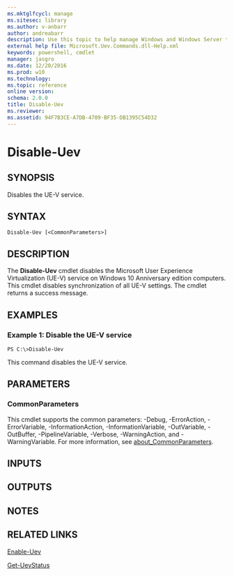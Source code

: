 ```yaml
---
ms.mktglfcycl: manage
ms.sitesec: library
ms.author: v-anbarr
author: andreabarr
description: Use this topic to help manage Windows and Windows Server technologies with Windows PowerShell.
external help file: Microsoft.Uev.Commands.dll-Help.xml
keywords: powershell, cmdlet
manager: jasgro
ms.date: 12/20/2016
ms.prod: w10
ms.technology: 
ms.topic: reference
online version: 
schema: 2.0.0
title: Disable-Uev
ms.reviewer:
ms.assetid: 94F7B3CE-A7DB-4709-BF35-DB1395C54D32
---
```


# Disable-Uev

## SYNOPSIS
Disables the UE-V service.

## SYNTAX

```
Disable-Uev [<CommonParameters>]
```

## DESCRIPTION
The **Disable-Uev** cmdlet disables the Microsoft User Experience Virtualization (UE-V) service on Windows 10 Anniversary edition computers.
This cmdlet disables synchronization of all UE-V settings.
The cmdlet returns a success message.

## EXAMPLES

### Example 1: Disable the UE-V service
```
PS C:\>Disable-Uev
```

This command disables the UE-V service.

## PARAMETERS

### CommonParameters
This cmdlet supports the common parameters: -Debug, -ErrorAction, -ErrorVariable, -InformationAction, -InformationVariable, -OutVariable, -OutBuffer, -PipelineVariable, -Verbose, -WarningAction, and -WarningVariable. For more information, see [about_CommonParameters](http://go.microsoft.com/fwlink/?LinkID=113216).

## INPUTS

## OUTPUTS

## NOTES

## RELATED LINKS

[Enable-Uev](./Enable-Uev.md)

[Get-UevStatus](./Get-UevStatus.md)


